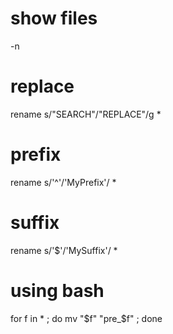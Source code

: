 # show files 
-n

# replace
rename s/"SEARCH"/"REPLACE"/g *

# prefix
rename s/'^'/'MyPrefix'/ *

# suffix
rename s/'$'/'MySuffix'/ *

# using bash
for f in * ; do mv "$f" "pre_$f" ; done
